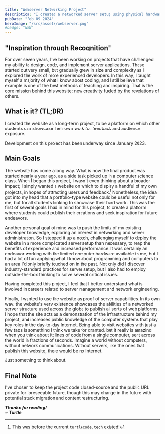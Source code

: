 ```yaml
---
title: "Webserver Networking Project"
description: "I created a networked server setup using physical hardware to deploy a website showcasing student projects. I got to set up multiple computing devices, and learned how to manage a secure server environment to publish a full-stack web application."
pubDate: "Feb 09 2024"
heroImage: "/src/assets/webserver.png"
#badge: "NEW"
---
```


## "Inspiration through Recognition"
For over seven years, I've been working on projects that have challenged my ability to design, code, and implement server applications. These started out very small, but gradually grew in size and complexity as I explored the work of more experienced developers. In this way, I taught myself a majority of what I know about coding, and I still believe that example is one of the best methods of teaching and inspiring.
That is the core mission behind this website; new creativity fueled by the revelations of others.

## What is it? (TL;DR)
I created the website as a long-term project, to be a platform on which other students can showcase their own work for feedback and audience exposure.

Development on this project has been underway since January 2023.


## Main Goals
The website has come a long way. What is now the final product was started nearly a year ago, as a side task picked up in a computer science class. When I began this project, I wasn't even thinking about a broader impact; I simply wanted a website on which to display a handful of my own projects, in hopes of attracting users and feedback.[^1] Nonetheless, the idea got into my head that a portfolio-type website could be useful not only for me, but for all students looking to showcase their hard work. This was the first of several goals I had in mind for this project, to create a platform where students could publish their creations and seek inspiration for future endeavors.

Another personal goal of mine was to push the limits of my existing developer knowledge, exploring an interest in networking and server administration. So I stepped it up a notch, challenging myself to deploy the website in a more complicated server setup than necessary, to reap the benefits of experience and increased performance. It was certainly an endeavor working with the limited computer hardware available to me, but I had a lot of fun applying what I know about programming and computers to an area I'd only briefly touched on in the past. Not only did I discover industry-standard practices for server setup, but I also had to employ outside-the-box thinking to solve several critical issues.

Having completed this project, I feel that I better understand what is involved in careers related to server management and network engineering.

Finally, I wanted to use the website as proof of server capabilities. In its own way, the website's very existence showcases the abilities of a networked server structure used across the globe to publish all sorts of web platforms. I hope that the site acts as a demonstration of the infrastructure behind my project, and increases public knowledge of the computer systems that play key roles in the day-to-day Internet. Being able to visit websites with just a few taps is something I think we take for granted, but it really is amazing when you think about it; lines of code from a single computer, sent across the world in fractions of seconds. Imagine a world without computers, without network communications. Without servers, like the ones that publish this website, there would be no Internet.

Just something to think about.

## Final Note
I've chosen to keep the project code closed-source and the public URL private for foreseeable future, though this may change in the future with potential stack migration and content restructuring.

***Thanks for reading!***
<br>***~ Turtle***

[^1]: This was before the current `turtlecode.tech` existed!